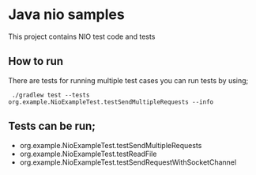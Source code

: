 # Java nio samples
This project contains NIO test code and  tests

## How to run
There are tests for running multiple test cases you can run tests by using;
```
 ./gradlew test --tests org.example.NioExampleTest.testSendMultipleRequests --info
```

## Tests can be run;

- org.example.NioExampleTest.testSendMultipleRequests
- org.example.NioExampleTest.testReadFile
- org.example.NioExampleTest.testSendRequestWithSocketChannel